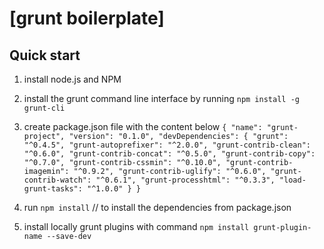# [grunt boilerplate]

## Quick start

1. install node.js and NPM
2. install the grunt command line interface by running `npm install -g grunt-cli`    
3. create package.json file with the content below
    `{
        "name": "grunt-project",
        "version": "0.1.0",
        "devDependencies": {
            "grunt": "^0.4.5",
            "grunt-autoprefixer": "^2.0.0",
            "grunt-contrib-clean": "^0.6.0",
            "grunt-contrib-concat": "^0.5.0",
            "grunt-contrib-copy": "^0.7.0",
            "grunt-contrib-cssmin": "^0.10.0",
            "grunt-contrib-imagemin": "^0.9.2",
            "grunt-contrib-uglify": "^0.6.0",
            "grunt-contrib-watch": "^0.6.1",
            "grunt-processhtml": "^0.3.3",
            "load-grunt-tasks": "^1.0.0"
        }
    }`

4. run `npm install` // to install the dependencies from package.json
5. install locally grunt plugins with command `npm install grunt-plugin-name --save-dev`    